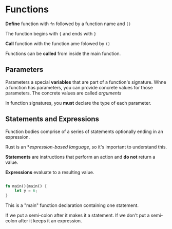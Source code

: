 # Functions

**Define** function with `fn` followed by a function name and `()`

The function begins with `{` and ends with `}`

**Call** function with the function ame folowed by `()`

Functions can be **called** from inside the main function.

## Parameters

Parameters a special **variables** that are part of a function's signature. Whne a function has parameters, you can provide concrete values for those parameters. The concrete values are called *arguments*

In function signatures, you **must** declare the type of each parameter.

## Statements and Expressions

Function bodies comprise of a series of statements optionally ending in an expression.

Rust is an **expression-based language*, so it's important to understand this.

**Statements** are instructions that perform an action and **do not** return a value.

**Expressions** evaluate to a resulting value.

```rust

fn main(){main() {
    let y = 6;
}
```

This is a "main" function declaration containing one statement.

If we put a semi-colon after it makes it a statement.
If we don't put a semi-colon after it keeps it an expression.



    

